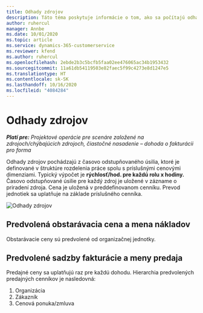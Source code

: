 ```yaml
---
title: Odhady zdrojov
description: Táto téma poskytuje informácie o tom, ako sa počítajú odhady zdrojov v Project Operations.
author: ruhercul
manager: Annbe
ms.date: 10/01/2020
ms.topic: article
ms.service: dynamics-365-customerservice
ms.reviewer: kfend
ms.author: ruhercul
ms.openlocfilehash: 2ebde2b3c5bcfb5faa02ee476065ac34b1953432
ms.sourcegitcommit: 11a61db54119503e82faec5f99c4273e8d1247e5
ms.translationtype: HT
ms.contentlocale: sk-SK
ms.lasthandoff: 10/16/2020
ms.locfileid: "4084284"
---
```

# <a name="resource-estimates"></a>Odhady zdrojov

_**Platí pre:** Projektové operácie pre scenáre založené na zdrojoch/chýbajúcich zdrojoch, čiastočné nasadenie – dohoda o fakturácii pro forma_

Odhady zdrojov pochádzajú z časovo odstupňovaného úsilia, ktoré je definované v štruktúre rozdelenia práce spolu s príslušnými cenovými dimenziami. Typický výpočet je **rýchlosť/hod. pre každú rolu x hodiny.** Časovo odstupňované úsilie pre každý zdroj je uložené v zázname o priradení zdroja. Cena je uložená v preddefinovanom cenníku. Prevod jednotiek sa uplatňuje na základe príslušného cenníka.

![Odhady zdrojov](./media/navigation12.png)

## <a name="default-cost-price-and-cost-currency"></a>Predvolená obstarávacia cena a mena nákladov

Obstarávacie ceny sú predvolené od organizačnej jednotky.

## <a name="default-bill-rate-and-sales-currency"></a>Predvolené sadzby fakturácie a meny predaja

Predajné ceny sa uplatňujú raz pre každú dohodu. Hierarchia predvolených predajných cenníkov je nasledovná:

1. Organizácia
2. Zákazník
3. Cenová ponuka/zmluva
